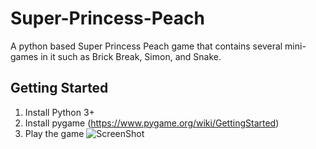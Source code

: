 # Super-Princess-Peach
A python based Super Princess Peach game that contains several mini-games in it such as Brick Break, Simon, and Snake.

## Getting Started
1. Install Python 3+ 
2. Install pygame (https://www.pygame.org/wiki/GettingStarted)
3. Play the game
![ScreenShot](https://raw.github.com/{username}/{repository}/{branch}/{path})

